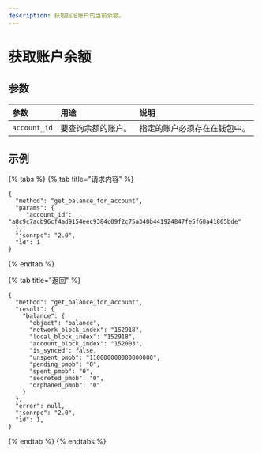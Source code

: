 ```yaml
---
description: 获取指定账户的当前余额。
---
```


# 获取账户余额

## 参数

| 参数 | 用途 | 说明 |
| :--- | :--- | :--- |
| `account_id` | 要查询余额的账户。 | 指定的账户必须存在在钱包中。 |

## 示例

{% tabs %}
{% tab title="请求内容" %}
```text
{
  "method": "get_balance_for_account",
  "params": {
     "account_id": "a8c9c7acb96cf4ad9154eec9384c09f2c75a340b441924847fe5f60a41805bde"
  },
  "jsonrpc": "2.0",
  "id": 1
}
```
{% endtab %}

{% tab title="返回" %}
```text
{
  "method": "get_balance_for_account",
  "result": {
    "balance": {
      "object": "balance",
      "network_block_index": "152918",
      "local_block_index": "152918",
      "account_block_index": "152003",
      "is_synced": false,
      "unspent_pmob": "110000000000000000",
      "pending_pmob": "0",
      "spent_pmob": "0",
      "secreted_pmob": "0",
      "orphaned_pmob": "0"
    }
  },
  "error": null,
  "jsonrpc": "2.0",
  "id": 1,
}
```
{% endtab %}
{% endtabs %}

